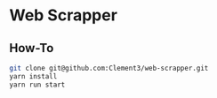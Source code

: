 # Web Scrapper

## How-To

```bash
git clone git@github.com:Clement3/web-scrapper.git
yarn install
yarn run start
```
